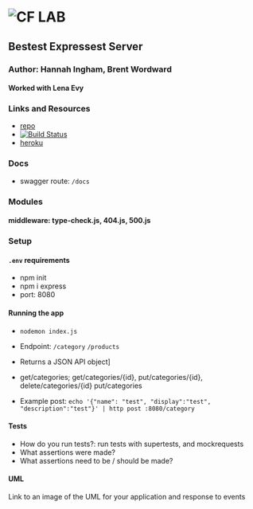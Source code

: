 ![CF](http://i.imgur.com/7v5ASc8.png) LAB
=================================================

## Bestest Expressest Server

### Author: Hannah Ingham, Brent Wordward

#### Worked with Lena Evy

### Links and Resources
* [repo](https://github.com/hingham/12-express-hi)
* [![Build Status](https://www.travis-ci.com/hingham/12-express.svg?branch=master)](https://www.travis-ci.com/hingham/12-express)
* [heroku](https://lab-12-hi.herokuapp.com)


### Docs
* swagger route: `/docs`

### Modules
#### middleware: type-check.js, 404.js, 500.js


### Setup
#### `.env` requirements
* npm init 
* npm i express
* port: 8080

#### Running the app
* `nodemon index.js`
* Endpoint: `/category` `/products`
* Returns a JSON API object]
* get/categories; get/categories/{id}, put/categories/{id}, delete/categories/{id}
    put/categories

* Example post: 
`echo '{"name": "test", "display":"test", "description":"test"}' | http post :8080/category`

#### Tests
* How do you run tests?: run tests with supertests, and mockrequests
* What assertions were made?
* What assertions need to be / should be made?

#### UML
Link to an image of the UML for your application and response to events
